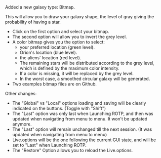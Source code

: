 Added a new galaxy type: Bitmap.

This will allow you to draw your galaxy shape, the level of gray giving the probability of having a star.
  - Click on the first option and select your bitmap.
  - The second option will allow you to invert the grey level.
  - A color bitmap gives you the option to select:
    - your preferred location (green level).
    - Orion's location (blue level).
    - the aliens' location (red level).
    - The remaining stars will be distributed according to the grey level, which is defined by the maximum color intensity.
    - If a color is missing, it will be replaced by the grey level.
    - In the worst case, a smoothed circular galaxy will be generated.
  - Two examples bitmap files are on Github.

Other changes:
  - The "Global" vs "Local" options loading and saving will be clearly indicated on the buttons. (Toggle with "Shift")
  - The "Last" option was only last when Launching ROTP, and then was updated when navigating from menu to menu. It won't be updated anymore.
  - The "Last" option will remain unchanged till the next session. (It was updated when navigating from menu to menu)
  - Live.options will be the one following the current GUI state, and will be set to "Last" when Launching ROTP.
  - The "Restore" Option allows you to reload the Live.options.
